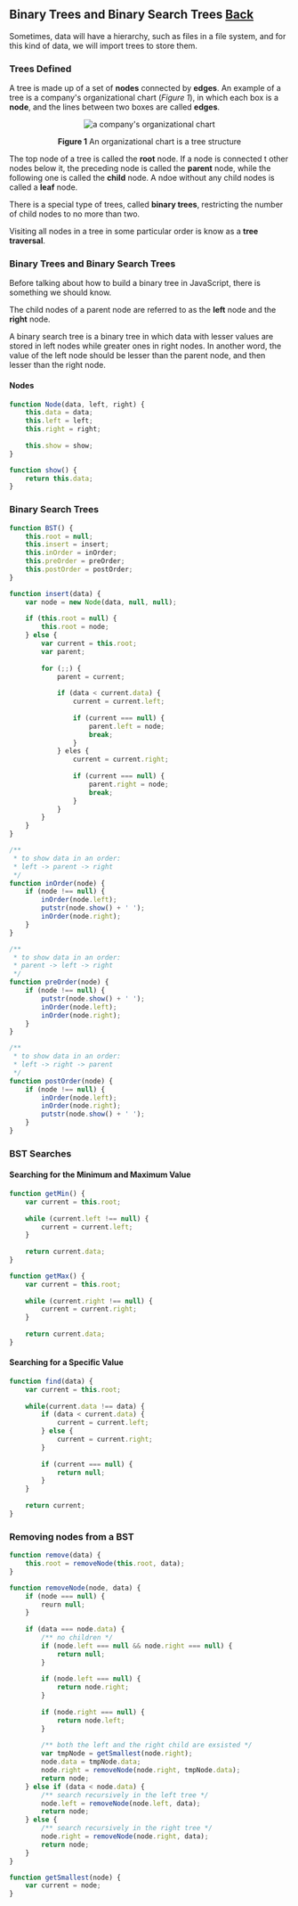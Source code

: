 ## Binary Trees and Binary Search Trees [Back](./../data_structure.md)

Sometimes, data will have a hierarchy, such as files in a file system, and for this kind of data, we will import trees to store them.

### Trees Defined

A tree is made up of a set of **nodes** connected by **edges**. An example of a tree is a company's organizational chart (*Figure 1*), in which each box is a **node**, and the lines between two boxes are called **edges**.

<p align="center">
    <img src="./an_organizational_chart.png" title="a company's organizational chart" alt="a company's organizational chart" />
</p>

<p align="center">
    <strong>Figure 1</strong> An organizational chart is a tree structure
</p>

The top node of a tree is called the **root** node. If a node is connected t other nodes below it, the preceding node is called the **parent** node, while the following one is called the **child** node. A ndoe without any child nodes is called a **leaf** node.

There is a special type of trees, called **binary trees**, restricting the number of child nodes to no more than two.

Visiting all nodes in a tree in some particular order is know as a **tree traversal**.

### Binary Trees and Binary Search Trees

Before talking about how to build a binary tree in JavaScript, there is something we should know.

The child nodes of a parent node are referred to as the **left** node and the **right** node.

A binary search tree is a binary tree in which data with lesser values are stored in left nodes while greater ones in right nodes. In another word, the value of the left node should be lesser than the parent node, and then lesser than the right node.

#### Nodes

```js
function Node(data, left, right) {
    this.data = data;
    this.left = left;
    this.right = right;
    
    this.show = show;
}

function show() {
    return this.data;
}
```

### Binary Search Trees

```js
function BST() {
    this.root = null;
    this.insert = insert;
    this.inOrder = inOrder;
    this.preOrder = preOrder;
    this.postOrder = postOrder;
}

function insert(data) {
    var node = new Node(data, null, null);
    
    if (this.root = null) {
        this.root = node;
    } else {
        var current = this.root;
        var parent;
        
        for (;;) {
            parent = current;
            
            if (data < current.data) {
                current = current.left;
                
                if (current === null) {
                    parent.left = node;
                    break;
                }
            } eles {
                current = current.right;
                
                if (current === null) {
                    parent.right = node;
                    break;
                }
            }
        }
    }
}

/**
 * to show data in an order:
 * left -> parent -> right
 */
function inOrder(node) {
    if (node !== null) {
        inOrder(node.left);
        putstr(node.show() + ' ');
        inOrder(node.right);
    }
}

/**
 * to show data in an order:
 * parent -> left -> right
 */
function preOrder(node) {
    if (node !== null) {
        putstr(node.show() + ' ');
        inOrder(node.left);
        inOrder(node.right);
    }
}

/**
 * to show data in an order:
 * left -> right -> parent
 */
function postOrder(node) {
    if (node !== null) {
        inOrder(node.left);
        inOrder(node.right);
        putstr(node.show() + ' ');
    }
}
```

### BST Searches

#### Searching for the Minimum and Maximum Value

```js
function getMin() {
    var current = this.root;
    
    while (current.left !== null) {
        current = current.left;
    }
    
    return current.data;
}

function getMax() {
    var current = this.root;
    
    while (current.right !== null) {
        current = current.right;
    }
    
    return current.data;
}
```

#### Searching for a Specific Value

```js
function find(data) {
    var current = this.root;
    
    while(current.data !== data) {
        if (data < current.data) {
            current = current.left;
        } else {
            current = current.right;
        }
        
        if (current === null) {
            return null;
        }
    }
    
    return current;
}
```

### Removing nodes from a BST

```js
function remove(data) {
    this.root = removeNode(this.root, data);
}

function removeNode(node, data) {
    if (node === null) {
        reurn null;
    }
    
    if (data === node.data) {
        /** no children */
        if (node.left === null && node.right === null) {
            return null;
        }
        
        if (node.left === null) {
            return node.right;
        }
        
        if (node.right === null) {
            return node.left;
        }
        
        /** both the left and the right child are exsisted */
        var tmpNode = getSmallest(node.right);
        node.data = tmpNode.data;
        node.right = removeNode(node.right, tmpNode.data);
        return node;
    } else if (data < node.data) {
        /** search recursively in the left tree */
        node.left = removeNode(node.left, data);
        return node;
    } else {
        /** search recursively in the right tree */
        node.right = removeNode(node.right, data);
        return node;
    }
}

function getSmallest(node) {
    var current = node;
}
```

